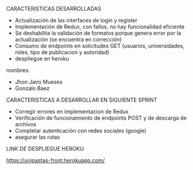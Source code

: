 CARACTERISTICAS DESARROLLADAS
- Actualización de las interfaces de login y register
- Implementación de Redux, con fallos, no hay funcionalidad eficiente
- Se deshabilita la validación de formatos porque genera error por la actualización (se encuentra en corrección)
- Consumo de endpoints en solicitudes GET (usuarios, universidades, roles, tipo de publicacion y autoridad)
- despliegue en heroku

nombres:
- Jhon Jairo Mueses
- Gonzalo Baez

CARACTERISTICAS A DESARROLLAR EN SIGUIENTE SPRINT

- Corregir errores en implementacion de Redux
- Verificación de funcionamiento de endpoints POST y de descarga de archivos
- Completar autenticación con redes sociales (google)
- asegurar las rutas

LINK DE DESPLIEGUE HEROKU

https://unipastas-front.herokuapp.com/

